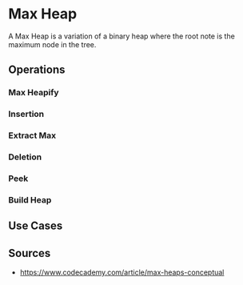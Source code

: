 # Max Heap 

A Max Heap is a variation of a binary heap where the root note is the maximum node in the tree. 

## Operations 

### Max Heapify 

### Insertion 

### Extract Max

### Deletion 

### Peek 

### Build Heap 

## Use Cases 

## Sources

- https://www.codecademy.com/article/max-heaps-conceptual
